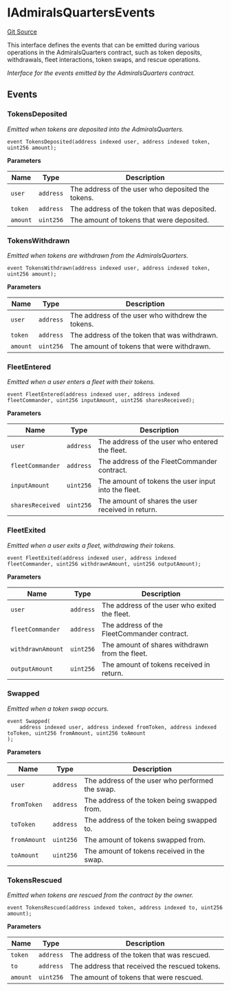 # IAdmiralsQuartersEvents
[Git Source](https://github.com/OasisDEX/summer-earn-protocol/blob/f5de2d90d66614e7bd59fd42a9d06b870fe474cd/src/events/IAdmiralsQuartersEvents.sol)

This interface defines the events that can be emitted during various operations
in the AdmiralsQuarters contract, such as token deposits, withdrawals, fleet interactions,
token swaps, and rescue operations.

*Interface for the events emitted by the AdmiralsQuarters contract.*


## Events
### TokensDeposited
*Emitted when tokens are deposited into the AdmiralsQuarters.*


```solidity
event TokensDeposited(address indexed user, address indexed token, uint256 amount);
```

**Parameters**

|Name|Type|Description|
|----|----|-----------|
|`user`|`address`|The address of the user who deposited the tokens.|
|`token`|`address`|The address of the token that was deposited.|
|`amount`|`uint256`|The amount of tokens that were deposited.|

### TokensWithdrawn
*Emitted when tokens are withdrawn from the AdmiralsQuarters.*


```solidity
event TokensWithdrawn(address indexed user, address indexed token, uint256 amount);
```

**Parameters**

|Name|Type|Description|
|----|----|-----------|
|`user`|`address`|The address of the user who withdrew the tokens.|
|`token`|`address`|The address of the token that was withdrawn.|
|`amount`|`uint256`|The amount of tokens that were withdrawn.|

### FleetEntered
*Emitted when a user enters a fleet with their tokens.*


```solidity
event FleetEntered(address indexed user, address indexed fleetCommander, uint256 inputAmount, uint256 sharesReceived);
```

**Parameters**

|Name|Type|Description|
|----|----|-----------|
|`user`|`address`|The address of the user who entered the fleet.|
|`fleetCommander`|`address`|The address of the FleetCommander contract.|
|`inputAmount`|`uint256`|The amount of tokens the user input into the fleet.|
|`sharesReceived`|`uint256`|The amount of shares the user received in return.|

### FleetExited
*Emitted when a user exits a fleet, withdrawing their tokens.*


```solidity
event FleetExited(address indexed user, address indexed fleetCommander, uint256 withdrawnAmount, uint256 outputAmount);
```

**Parameters**

|Name|Type|Description|
|----|----|-----------|
|`user`|`address`|The address of the user who exited the fleet.|
|`fleetCommander`|`address`|The address of the FleetCommander contract.|
|`withdrawnAmount`|`uint256`|The amount of shares withdrawn from the fleet.|
|`outputAmount`|`uint256`|The amount of tokens received in return.|

### Swapped
*Emitted when a token swap occurs.*


```solidity
event Swapped(
    address indexed user, address indexed fromToken, address indexed toToken, uint256 fromAmount, uint256 toAmount
);
```

**Parameters**

|Name|Type|Description|
|----|----|-----------|
|`user`|`address`|The address of the user who performed the swap.|
|`fromToken`|`address`|The address of the token being swapped from.|
|`toToken`|`address`|The address of the token being swapped to.|
|`fromAmount`|`uint256`|The amount of tokens swapped from.|
|`toAmount`|`uint256`|The amount of tokens received in the swap.|

### TokensRescued
*Emitted when tokens are rescued from the contract by the owner.*


```solidity
event TokensRescued(address indexed token, address indexed to, uint256 amount);
```

**Parameters**

|Name|Type|Description|
|----|----|-----------|
|`token`|`address`|The address of the token that was rescued.|
|`to`|`address`|The address that received the rescued tokens.|
|`amount`|`uint256`|The amount of tokens that were rescued.|

